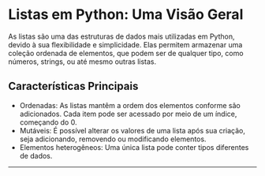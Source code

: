# Listas em Python: Uma Visão Geral
As listas são uma das estruturas de dados mais utilizadas em Python, devido à sua flexibilidade e simplicidade. Elas permitem armazenar uma coleção ordenada de elementos, que podem ser de qualquer tipo, como números, strings, ou até mesmo outras listas.

## Características Principais
- Ordenadas: As listas mantêm a ordem dos elementos conforme são adicionados. Cada item pode ser acessado por meio de um índice, começando do 0.
- Mutáveis: É possível alterar os valores de uma lista após sua criação, seja adicionando, removendo ou modificando elementos.
- Elementos heterogêneos: Uma única lista pode conter tipos diferentes de dados.

---
